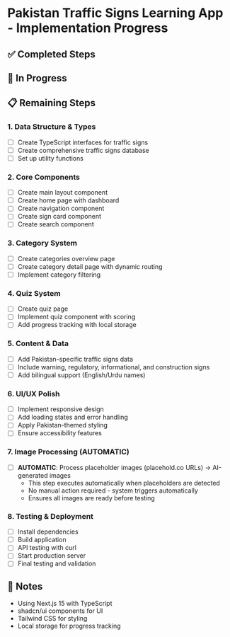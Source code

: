 # Pakistan Traffic Signs Learning App - Implementation Progress

## ✅ Completed Steps

## 🔄 In Progress

## 📋 Remaining Steps

### 1. Data Structure & Types
- [ ] Create TypeScript interfaces for traffic signs
- [ ] Create comprehensive traffic signs database
- [ ] Set up utility functions

### 2. Core Components
- [ ] Create main layout component
- [ ] Create home page with dashboard
- [ ] Create navigation component
- [ ] Create sign card component
- [ ] Create search component

### 3. Category System
- [ ] Create categories overview page
- [ ] Create category detail page with dynamic routing
- [ ] Implement category filtering

### 4. Quiz System
- [ ] Create quiz page
- [ ] Implement quiz component with scoring
- [ ] Add progress tracking with local storage

### 5. Content & Data
- [ ] Add Pakistan-specific traffic signs data
- [ ] Include warning, regulatory, informational, and construction signs
- [ ] Add bilingual support (English/Urdu names)

### 6. UI/UX Polish
- [ ] Implement responsive design
- [ ] Add loading states and error handling
- [ ] Apply Pakistan-themed styling
- [ ] Ensure accessibility features

### 7. Image Processing (AUTOMATIC)
- [ ] **AUTOMATIC**: Process placeholder images (placehold.co URLs) → AI-generated images
  - This step executes automatically when placeholders are detected
  - No manual action required - system triggers automatically
  - Ensures all images are ready before testing

### 8. Testing & Deployment
- [ ] Install dependencies
- [ ] Build application
- [ ] API testing with curl
- [ ] Start production server
- [ ] Final testing and validation

## 📝 Notes
- Using Next.js 15 with TypeScript
- shadcn/ui components for UI
- Tailwind CSS for styling
- Local storage for progress tracking